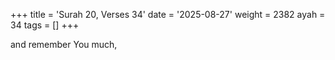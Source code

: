 +++
title = 'Surah 20, Verses 34'
date = '2025-08-27'
weight = 2382
ayah = 34
tags = []
+++

and remember You much,